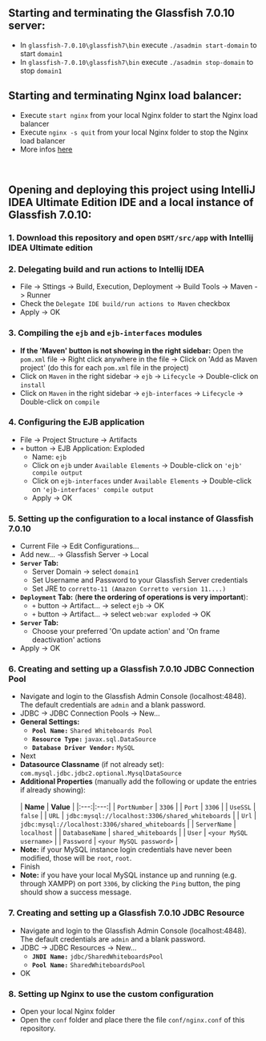 ## Starting and terminating the Glassfish 7.0.10 server:
* In `glassfish-7.0.10\glassfish7\bin` execute `./asadmin start-domain` to start `domain1`
* In `glassfish-7.0.10\glassfish7\bin` execute `./asadmin stop-domain` to stop `domain1`

## Starting and terminating Nginx load balancer:
* Execute `start nginx` from your local Nginx folder to start the Nginx load balancer
* Execute `nginx -s quit` from your local Nginx folder to stop the Nginx load balancer
* More infos [here](https://nginx.org/en/docs/windows.html)

<br>

## Opening and deploying this project using IntelliJ IDEA Ultimate Edition IDE and a local instance of Glassfish 7.0.10:
### 1. Download this repository and open `DSMT/src/app` with Intellij IDEA Ultimate edition
### 2. Delegating build and run actions to Intellij IDEA
* File -> Sttings -> Build, Execution, Deployment -> Build Tools -> Maven -> Runner
* Check the `Delegate IDE build/run actions to Maven` checkbox
* Apply -> OK
### 3. Compiling the `ejb` and `ejb-interfaces` modules
* **If the 'Maven' button is not showing in the right sidebar:** Open the `pom.xml` file -> Right click anywhere in the file -> Click on 'Add as Maven project' (do this for each `pom.xml` file in the project)
* Click on `Maven` in the right sidebar -> `ejb` -> `Lifecycle` -> Double-click on `install`
* Click on `Maven` in the right sidebar -> `ejb-interfaces` -> `Lifecycle` -> Double-click on `compile`
### 4. Configuring the EJB application
* File -> Project Structure -> Artifacts
* `+` button -> EJB Application: Exploded
  * Name: `ejb`
  * Click on `ejb` under `Available Elements` -> Double-click on `'ejb' compile output`
  * Click on `ejb-interfaces` under `Available Elements` -> Double-click on `'ejb-interfaces' compile output`
  * Apply -> OK
### 5. Setting up the configuration to a local instance of Glassfish 7.0.10
* Current File -> Edit Configurations...
* Add new... -> Glassfish Server -> Local
* **`Server` Tab:**
  * Server Domain -> select `domain1`
  * Set Username and Password to your Glassfish Server credentials
  * Set JRE to `corretto-11 (Amazon Corretto version 11....)` 
* **`Deployment` Tab:** (**here the ordering of operations is very important**):
  * `+` button -> Artifact... -> select `ejb` -> OK
  * `+` button -> Artifact... -> select `web:war exploded` -> OK
* **`Server` Tab:**
  * Choose your preferred 'On update action' and 'On frame deactivation' actions
* Apply -> OK
### 6. Creating and setting up a Glassfish 7.0.10 JDBC Connection Pool
* Navigate and login to the Glassfish Admin Console (localhost:4848). The default credentials are `admin` and a blank password.
* JDBC -> JDBC Connection Pools -> New...
* **General Settings:**
  * **`Pool Name:`** `Shared Whiteboards Pool`
  * **`Resource Type:`** `javax.sql.DataSource`
  * **`Database Driver Vendor:`** `MySQL`
* Next
* **Datasource Classname** (if not already set): `com.mysql.jdbc.jdbc2.optional.MysqlDataSource`
* **Additional Properties** (manually add the following or update the entries if already showing):
  <br><br>
  | **Name**     | **Value** |
  |:---:|:---:|
  | `PortNumber`   | `3306`      |
  | `Port`         | `3306`      |
  | `UseSSL`       | `false`     |
  | `URL`          | `jdbc:mysql://localhost:3306/shared_whiteboards` |
  | `Url`          | `jdbc:mysql://localhost:3306/shared_whiteboards` |
  | `ServerName`   | `localhost` |
  | `DatabaseName` | `shared_whiteboards` |
  | `User`         | `<your MySQL username>` |
  | `Password`     | `<your MySQL password>` |
 * **Note:** if your MySQL instance login credentials have never been modified, those will be `root`, `root`.
* Finish
* **Note:** if you have your local MySQL instance up and running (e.g. through XAMPP) on port `3306`, by clicking the `Ping` button, the ping should show a success message.
### 7. Creating and setting up a Glassfish 7.0.10 JDBC Resource
* Navigate and login to the Glassfish Admin Console (localhost:4848). The default credentials are `admin` and a blank password.
* JDBC -> JDBC Resources -> New...
  * **`JNDI Name:`** `jdbc/SharedWhiteboardsPool`
  * **`Pool Name:`** `SharedWhiteboardsPool`
* OK
### 8. Setting up Nginx to use the custom configuration
* Open your local Nginx folder
* Open the `conf` folder and place there the file `conf/nginx.conf` of this repository.

